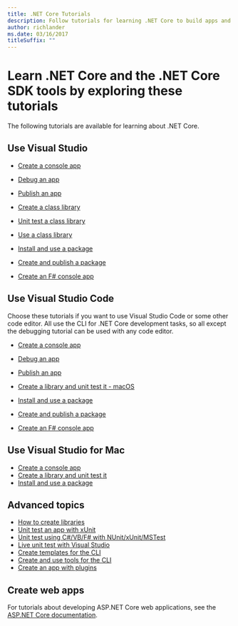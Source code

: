 ```yaml
---
title: .NET Core Tutorials
description: Follow tutorials for learning .NET Core to build apps and libraries on Mac, Linux, and Windows.
author: richlander
ms.date: 03/16/2017
titleSuffix: ""
---
```

# Learn .NET Core and the .NET Core SDK tools by exploring these tutorials

The following tutorials are available for learning about .NET Core.

## Use Visual Studio

- [Create a console app](with-visual-studio.md)
- [Debug an app](debugging-with-visual-studio.md)
- [Publish an app](publishing-with-visual-studio.md)
- [Create a class library](library-with-visual-studio.md)
- [Unit test a class library](testing-library-with-visual-studio.md)
- [Use a class library](consuming-library-with-visual-studio.md)
- [Install and use a package](/nuget/quickstart/install-and-use-a-package-in-visual-studio)
- [Create and publish a package](/nuget/quickstart/create-and-publish-a-package-using-visual-studio)

- [Create an F# console app](../../fsharp/get-started/get-started-visual-studio.md)

## Use Visual Studio Code

Choose these tutorials if you want to use Visual Studio Code or some other code editor. All use the CLI for .NET Core development tasks, so all except the debugging tutorial can be used with any code editor.

- [Create a console app](with-visual-studio-code.md)
- [Debug an app](debugging-with-visual-studio-code.md)
- [Publish an app](publishing-with-visual-studio-code.md)
- [Create a library and unit test it - macOS](using-on-macos.md)
- [Install and use a package](/nuget/quickstart/install-and-use-a-package-using-the-dotnet-cli)
- [Create and publish a package](/nuget/quickstart/create-and-publish-a-package-using-the-dotnet-cli)

- [Create an F# console app](../../fsharp/get-started/get-started-vscode.md)

## Use Visual Studio for Mac

- [Create a console app](using-on-mac-vs.md)
- [Create a library and unit test it](using-on-mac-vs-full-solution.md)
- [Install and use a package](/nuget/quickstart/install-and-use-a-package-in-visual-studio-mac)

## Advanced topics

- [How to create libraries](libraries.md)
- [Unit test an app with xUnit](testing-with-cli.md)
- [Unit test using C#/VB/F# with NUnit/xUnit/MSTest](../testing/index.md)
- [Live unit test with Visual Studio](/visualstudio/test/live-unit-testing-start)
- [Create templates for the CLI](cli-templates-create-item-template.md)
- [Create and use tools for the CLI](../tools/global-tools-how-to-create.md)
- [Create an app with plugins](creating-app-with-plugin-support.md)

## Create web apps

For tutorials about developing ASP.NET Core web applications, see the [ASP.NET Core documentation](/aspnet/core/).
